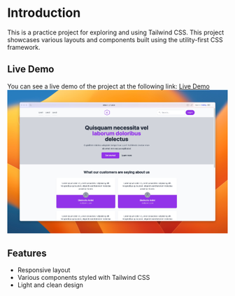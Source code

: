 # Introduction

This is a practice project for exploring and using Tailwind CSS. This project showcases various layouts and components built using the utility-first CSS framework.

## Live Demo

You can see a live demo of the project at the following link:
[Live Demo](https://okturan.github.io/patika-bootcamp-frontend-assignments/week4/assignment-2-tailwind-review-page/)
![Screenshot](screenshot.jpg)

## Features

- Responsive layout
- Various components styled with Tailwind CSS
- Light and clean design
